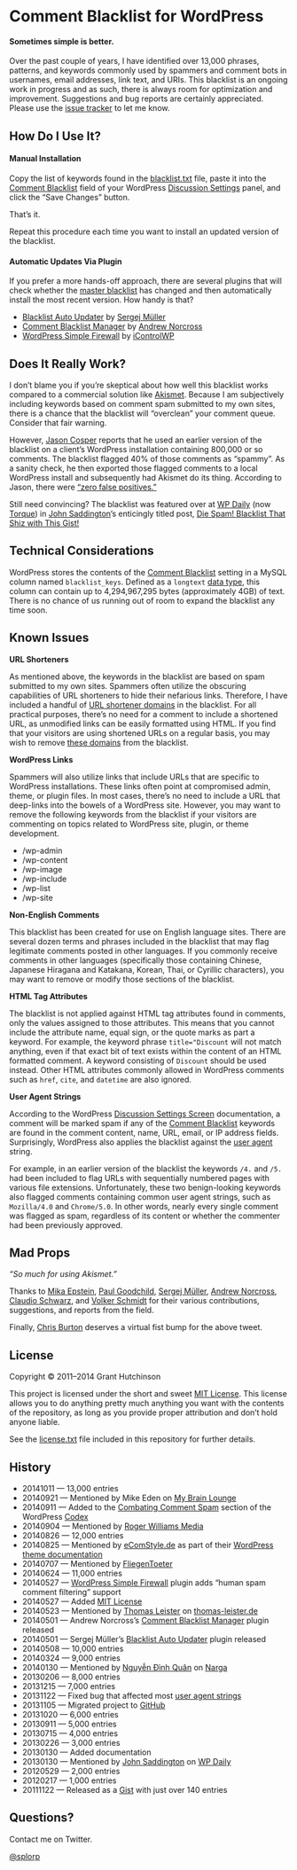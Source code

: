 # Comment Blacklist for WordPress

#### Sometimes simple is better.

Over the past couple of years, I have identified over 13,000 phrases, patterns, and keywords commonly used by spammers and comment bots in usernames, email addresses, link text, and URIs. This blacklist is an ongoing work in progress and as such, there is always room for optimization and improvement. Suggestions and bug reports are certainly appreciated. Please use the [issue tracker](https://github.com/splorp/wordpress-comment-blacklist/issues) to let me know.

## How Do I Use It?

#### Manual Installation

Copy the list of keywords found in the [blacklist.txt](https://raw.github.com/splorp/wordpress-comment-blacklist/master/blacklist.txt) file, paste it into the [Comment Blacklist](http://codex.wordpress.org/Combating_Comment_Spam#Comment_Blacklist) field of your WordPress [Discussion Settings](http://codex.wordpress.org/Settings_Discussion_Screen) panel, and click the “Save Changes” button.

That’s it.

Repeat this procedure each time you want to install an updated version of the blacklist.

#### Automatic Updates Via Plugin

If you prefer a more hands-off approach, there are several plugins that will check whether the [master blacklist](https://raw.github.com/splorp/wordpress-comment-blacklist/master/blacklist.txt) has changed and then automatically install the most recent version. How handy is that?

+ [Blacklist Auto Updater](https://github.com/sergejmueller/wp-blacklist-updater) by [Sergej Müller](https://github.com/sergejmueller)
+ [Comment Blacklist Manager](http://wordpress.org/plugins/comment-blacklist-manager/) by [Andrew Norcross](https://github.com/norcross) 
+ [WordPress Simple Firewall](http://wordpress.org/plugins/wp-simple-firewall/) by [iControlWP](http://www.icontrolwp.com/)

## Does It Really Work?

I don’t blame you if you’re skeptical about how well this blacklist works compared to a commercial solution like [Akismet](http://akismet.com/). Because I am subjectively including keywords based on comment spam submitted to my own sites, there is a chance that the blacklist will “overclean” your comment queue. Consider that fair warning.

However, [Jason Cosper](https://github.com/boogah) reports that he used an earlier version of the blacklist on a client’s WordPress installation containing 800,000 or so comments. The blacklist flagged 40% of those comments as “spammy”. As a sanity check, he then exported those flagged comments to a local WordPress install and subsequently had Akismet do its thing. According to Jason, there were [“zero false positives.”](https://twitter.com/boogah/status/292031513590128640)

Still need convincing? The blacklist was featured over at [WP Daily](http://torquemag.io/torque-and-the-wp-daily-archives/) (now [Torque](http://torquemag.io/)) in [John Saddington](http://john.do/)’s enticingly titled post, [Die Spam! Blacklist That Shiz with This Gist!](http://torquemag.io/comment-blacklist-gist/)

## Technical Considerations

WordPress stores the contents of the [Comment Blacklist](http://codex.wordpress.org/Combating_Comment_Spam#Comment_Blacklist) setting in a MySQL column named `blacklist_keys`. Defined as a `longtext` [data type](http://dev.mysql.com/doc/en/blob.html), this column can contain up to 4,294,967,295 bytes (approximately 4GB) of text. There is no chance of us running out of room to expand the blacklist any time soon.

## Known Issues

**URL Shorteners**

As mentioned above, the keywords in the blacklist are based on spam submitted to my own sites. Spammers often utilize the obscuring capabilities of URL shorteners to hide their nefarious links. Therefore, I have included a handful of [URL shortener domains](https://raw.github.com/splorp/wordpress-comment-blacklist/master/shorteners.txt) in the blacklist. For all practical purposes, there’s no need for a comment to include a shortened URL, as unmodified links can be easily formatted using HTML. If you find that your visitors are using shortened URLs on a regular basis, you may wish to remove [these domains](https://raw.github.com/splorp/wordpress-comment-blacklist/master/shorteners.txt) from the blacklist.

**WordPress Links**

Spammers will also utilize links that include URLs that are specific to WordPress installations. These links often point at compromised admin, theme, or plugin files. In most cases, there’s no need to include a URL that deep-links into the bowels of a WordPress site. However, you may want to remove the following keywords from the blacklist if your visitors are commenting on topics related to WordPress site, plugin, or theme development.

+ /wp-admin
+ /wp-content
+ /wp-image
+ /wp-include
+ /wp-list
+ /wp-site

**Non-English Comments**

This blacklist has been created for use on English language sites. There are several dozen terms and phrases included in the blacklist that may flag legitimate comments posted in other languages. If you commonly receive comments in other languages (specifically those containing Chinese, Japanese Hiragana and Katakana, Korean, Thai, or Cyrillic characters), you may want to remove or modify those sections of the blacklist.

**HTML Tag Attributes**

The blacklist is not applied against HTML tag attributes found in comments, only the values assigned to those attributes. This means that you cannot include the attribute name, equal sign, or the quote marks as part a keyword. For example, the keyword phrase `title="Discount` will not match anything, even if that exact bit of text exists within the content of an HTML formatted comment. A keyword consisting of `Discount` should be used instead. Other HTML attributes commonly allowed in WordPress comments such as `href`, `cite`, and `datetime` are also ignored.

**User Agent Strings**

According to the WordPress [Discussion Settings Screen](http://codex.wordpress.org/Settings_Discussion_Screen) documentation, a comment will be marked spam if any of the [Comment Blacklist](http://codex.wordpress.org/Combating_Comment_Spam#Comment_Blacklist) keywords are found in the comment content, name, URL, email, or IP address fields. Surprisingly, WordPress also applies the blacklist against the [user agent](http://en.wikipedia.org/wiki/User_agent) string.

For example, in an earlier version of the blacklist the keywords `/4.` and `/5.` had been included to flag URLs with sequentially numbered pages with various file extensions. Unfortunately, these two benign-looking keywords also flagged comments containing common user agent strings, such as `Mozilla/4.0` and `Chrome/5.0`. In other words, nearly every single comment was flagged as spam, regardless of its content or whether the commenter had been previously approved.

## Mad Props

*“So much for using Akismet.”*

Thanks to [Mika Epstein](https://github.com/ipstenu), [Paul Goodchild](https://twitter.com/PaulGoodchild), [Sergej Müller](https://github.com/sergejmueller), [Andrew Norcross](https://github.com/norcross), [Claudio Schwarz](https://github.com/purzlbaum), and [Volker Schmidt](https://github.com/volkerjschmidt) for their various contributions, suggestions, and reports from the field.

Finally, [Chris Burton](https://twitter.com/chrisburton/status/431581759277633536) deserves a virtual fist bump for the above tweet.

## License

Copyright © 2011–2014 Grant Hutchinson

This project is licensed under the short and sweet [MIT License](http://opensource.org/licenses/MIT). This license allows you to do anything pretty much anything you want with the contents of the repository, as long as you provide proper attribution and don’t hold anyone liable.

See the [license.txt](https://raw.github.com/splorp/wordpress-comment-blacklist/master/license.txt) file included in this repository for further details.

## History

+ 20141011 — 13,000 entries
+ 20140921 — Mentioned by Mike Eden on [My Brain Lounge](http://mybrainlounge.wordpress.com/2014/09/21/how-i-stopped-wordpress-comment-spam/)
+ 20140911 — Added to the [Combating Comment Spam](http://codex.wordpress.org/Combating_Comment_Spam) section of the WordPress [Codex](http://codex.wordpress.org/)
+ 20140904 — Mentioned by [Roger Williams Media](http://rogerwilliamsmedia.com/2014/09/forget-akismet-just-add-github-comment-blacklist/)
+ 20140826 — 12,000 entries
+ 20140825 — Mentioned by [eComStyle.de](http://ecomstyle.de/) as part of their [WordPress theme documentation](http://ecomstyle.de/blog/easycontact-einfachere-kontaktaufnahme-zeitgemaesser-spamschutz/)
+ 20140707 — Mentioned by [FliegenToeter](http://fliegentoeter.eu/wordpress-abspecken-cpu-nutzung-minimieren-server-entlasten-ladezeit-verkuerzen/)
+ 20140624 — 11,000 entries
+ 20140527 — [WordPress Simple Firewall](http://wordpress.org/plugins/wp-simple-firewall/) plugin adds “human spam comment filtering” support
+ 20140527 — Added [MIT License](http://opensource.org/licenses/MIT)
+ 20140523 — Mentioned by [Thomas Leister](https://github.com/ThomasLeister) on [thomas-leister.de](https://thomas-leister.de/internet/wordpress-eigene-kommentar-blacklist-tunen/)
+ 20140501 — Andrew Norcross’s [Comment Blacklist Manager](https://github.com/sergejmueller/wp-blacklist-updater) plugin released
+ 20140501 — Sergej Müller’s [Blacklist Auto Updater](https://github.com/sergejmueller/wp-blacklist-updater) plugin released
+ 20140508 — 10,000 entries
+ 20140324 — 9,000 entries
+ 20140130 — Mentioned by [Nguyễn Đình Quân](https://github.com/narga) on [Narga](http://www.narga.net/stop-wordpress-spam-comments-trackbracks/)
+ 20130206 — 8,000 entries
+ 20131215 — 7,000 entries
+ 20131122 — Fixed bug that affected most [user agent strings](https://github.com/splorp/wordpress-comment-blacklist/commit/fa4560517df88b628aeb19ce2c838c37ebfafb29)
+ 20131105 — Migrated project to [GitHub](https://github.com/splorp/wordpress-comment-blacklist)
+ 20131020 — 6,000 entries
+ 20130911 — 5,000 entries
+ 20130715 — 4,000 entries
+ 20130226 — 3,000 entries
+ 20130130 — Added documentation
+ 20130130 — Mentioned by [John Saddington](https://github.com/saddington) on [WP Daily](http://torquemag.io/comment-blacklist-gist/)
+ 20120529 — 2,000 entries
+ 20120217 — 1,000 entries
+ 20111122 — Released as a [Gist](https://gist.github.com/splorp/1385930) with just over 140 entries


## Questions?

Contact me on Twitter.

[@splorp](https://twitter.com/splorp)
